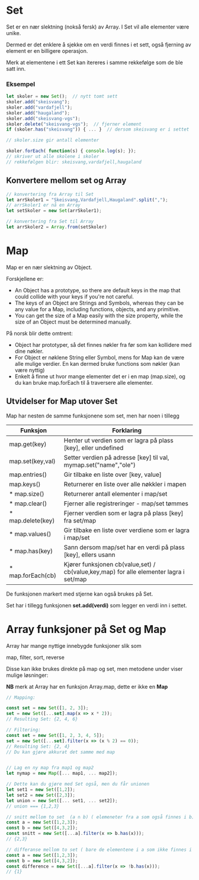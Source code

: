 # Set

Set er en nær slektning (nokså fersk) av Array.
I Set vil alle elementer være unike.

Dermed er det enklere å sjekke om en verdi finnes i et sett, også
fjerning av element er en billigere operasjon.

Merk at elementene i ett Set kan itereres i samme rekkefølge som de ble satt inn.

### Eksempel
```javascript
let skoler = new Set();  // nytt tomt sett
skoler.add("skeisvang");
skoler.add("vardafjell");
skoler.add("haugaland");
skoler.add("skeisvang-vgs");
skoler.delete("skeisvang-vgs");  // fjerner element
if (skoler.has("skeisvang")) { ... }  // dersom skeisvang er i settet

// skoler.size gir antall elementer

skoler.forEach( function(s) { console.log(s); });
// skriver ut alle skolene i skoler
// rekkefølgen blir: skeisvang,vardafjell,haugaland 

```
## Konvertere mellom set og Array

```javascript
// konvertering fra Array til Set
let arrSkoler1 = "Skeisvang,Vardafjell,Haugaland".split(",");
// arrSkoler1 er nå en Array
let setSkoler = new Set(arrSkoler1);

// konvertering fra Set til Array
let arrSkoler2 = Array.from(setSkoler)
```

# Map

Map er en nær slektning av Object.

Forskjellene er:

* An Object has a prototype, so there are default keys in the map that
  could collide with your keys if you're not careful. 
* The keys of an Object are Strings and Symbols, whereas they can be any value for a Map, 
  including functions, objects, and any primitive.
* You can get the size of a Map easily with the size property, while the size of an Object must be determined manually. 

På norsk blir dette omtrent:
* Object har prototyper, så det finnes nøkler fra før som kan kollidere med dine nøkler.
* For Object er nøklene String eller Symbol, mens for Map kan de være alle mulige verdier.
  En kan dermed bruke functions som nøkler (kan være nyttig)
* Enkelt å finne ut hvor mange elementer det er i en map (map.size),
  og du kan bruke map.forEach til å traversere alle elementer.

## Utvidelser for Map utover Set

Map har nesten de samme funksjonene som set, men har noen i tillegg

|Funksjon | Forklaring 
|- |- |
| map.get(key)                    | Henter ut verdien som er lagra på plass [key], eller undefined
| map.set(key,val)                |Setter verdien på adresse [key] til val, mymap.set("name","ole")
| map.entries()                   |Gir tilbake en liste over [key, value]
| map.keys()                      |Returnerer en liste over alle nøkkler i mapen
|* map.size()                     |Returnerer antall elementer i map/set
|* map.clear()                    |Fjerner alle registreringer - map/set tømmes
|* map.delete(key)                |Fjerner verdien som er lagra på plass [key] fra set/map
|* map.values()                   | Gir tilbake en liste over verdiene som er lagra i map/set
|* map.has(key)                   | Sann dersom map/set har en verdi på plass [key], ellers usann
|* map.forEach(cb)              | Kjører funksjonen cb(value,set) / cb(value,key,map) for alle elementer lagra i set/map

De funksjonen markert med stjerne kan også brukes på Set.

Set har i tillegg funksjonen **set.add(verdi)**  som legger en verdi inn i settet.


# Array funksjoner på Set og Map

Array har mange nyttige innebygde funksjoner slik som

map, filter, sort, reverse

Disse kan ikke brukes direkte på map og set, men metodene under viser mulige løsninger:

**NB** merk at Array har en funksjon Array.map, dette er ikke en **Map**


```javascript
// Mapping:

const set = new Set([1, 2, 3]);
set = new Set([...set].map(x => x * 2));
// Resulting Set: {2, 4, 6}

// Filtering:
const set = new Set([1, 2, 3, 4, 5]);
set = new Set([...set].filter(x => (x % 2) == 0));
// Resulting Set: {2, 4}
// Du kan gjøre akkurat det samme med map


// Lag en ny map fra map1 og map2
let nymap = new Map([... map1, ... map2]);

// Dette kan du gjøre med Set også, men du får unionen
let set1 = new Set([1,2]);
let set2 = new Set([2,3]);
let union = new Set([... set1, ... set2]);
// union === {1,2,3}

// snitt mellom to set  (a ∩ b) ( elemeneter fra a som også finnes i b)
const a = new Set([1,2,3]);
const b = new Set([4,3,2]);
const snitt = new Set([...a].filter(x => b.has(x)));
// {2,3}

// differanse mellom to set ( bare de elementene i a som ikke finnes i b)
const a = new Set([1,2,3]);
const b = new Set([4,3,2]);
const difference = new Set([...a].filter(x => !b.has(x)));
// {1}

```

